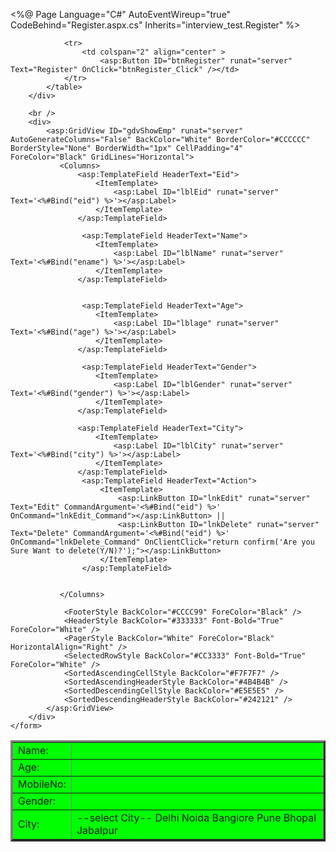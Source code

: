 <%@ Page Language="C#" AutoEventWireup="true" CodeBehind="Register.aspx.cs" Inherits="interview_test.Register" %>

<!DOCTYPE html>

<html xmlns="http://www.w3.org/1999/xhtml">
<head runat="server">
    <title></title>
</head>
<body>
    <form id="form1" runat="server">
        <div>
            <table border="3" bgcolor="lime">
                <tr>
                    <td>Name:</td>
                    <td><asp:TextBox ID="txtName" runat="server"></asp:TextBox></td>
                </tr>
                <tr>
                    <td>Age:</td>
                    <td>
                        <asp:TextBox ID="txtAge" textMode="Number" runat="server"></asp:TextBox></td>
                </tr>
                <tr>
                    <td>MobileNo:</td>
                    <td><asp:TextBox ID="txtmobile" TextMode="Number" runat="server"></asp:TextBox></td>
                </tr>
                <tr>
                    <td>Gender:</td>
                    <td>
                        <asp:RadioButton ID="rdbMale" GroupName="gen" runat="server" Text="Male"/>
                        <asp:RadioButton ID="rdbFemale" GroupName="gen" runat="server" Text="Female"/>
                </tr>
                <tr>
                    <td>City:</td>
                    <td>
                        <asp:DropDownList ID="ddlcity" runat="server">
                            <asp:ListItem>--select City--</asp:ListItem>
                            <asp:ListItem>Delhi</asp:ListItem>
                            <asp:ListItem>Noida</asp:ListItem>
                            <asp:ListItem>Banglore</asp:ListItem>
                            <asp:ListItem>Pune</asp:ListItem>
                            <asp:ListItem>Bhopal</asp:ListItem>
                            <asp:ListItem>Jabalpur</asp:ListItem>
                        </asp:DropDownList></td>
                </tr>
                
                <tr>
                    <td colspan="2" align="center" >
                        <asp:Button ID="btnRegister" runat="server" Text="Register" OnClick="btnRegister_Click" /></td>
                </tr>
            </table>
        </div>

        <br />
        <div>
            <asp:GridView ID="gdvShowEmp" runat="server" AutoGenerateColumns="False" BackColor="White" BorderColor="#CCCCCC" BorderStyle="None" BorderWidth="1px" CellPadding="4"  ForeColor="Black" GridLines="Horizontal">
               <Columns>
                   <asp:TemplateField HeaderText="Eid">
                       <ItemTemplate>
                           <asp:Label ID="lblEid" runat="server" Text='<%#Bind("eid") %>'></asp:Label>
                       </ItemTemplate>
                   </asp:TemplateField>

                    <asp:TemplateField HeaderText="Name">
                       <ItemTemplate>
                           <asp:Label ID="lblName" runat="server" Text='<%#Bind("ename") %>'></asp:Label>
                       </ItemTemplate>
                   </asp:TemplateField>


                    <asp:TemplateField HeaderText="Age">
                       <ItemTemplate>
                           <asp:Label ID="lblage" runat="server" Text='<%#Bind("age") %>'></asp:Label>
                       </ItemTemplate>
                   </asp:TemplateField>

                    <asp:TemplateField HeaderText="Gender">
                       <ItemTemplate>
                           <asp:Label ID="lblGender" runat="server" Text='<%#Bind("gender") %>'></asp:Label>
                       </ItemTemplate>
                   </asp:TemplateField>

                   <asp:TemplateField HeaderText="City">
                       <ItemTemplate>
                           <asp:Label ID="lblCity" runat="server" Text='<%#Bind("city") %>'></asp:Label>
                       </ItemTemplate>
                   </asp:TemplateField>
                    <asp:TemplateField HeaderText="Action">
                        <ItemTemplate>
                            <asp:LinkButton ID="lnkEdit" runat="server" Text="Edit" CommandArgument='<%#Bind("eid") %>'  OnCommand="lnkEdit_Command"></asp:LinkButton> ||
                            <asp:LinkButton ID="lnkDelete" runat="server" Text="Delete" CommandArgument='<%#Bind("eid") %>'  OnCommand="lnkDelete_Command" OnClientClick="return confirm('Are you Sure Want to delete(Y/N)?');"></asp:LinkButton>
                        </ItemTemplate>
                    </asp:TemplateField>


               </Columns>

                <FooterStyle BackColor="#CCCC99" ForeColor="Black" />
                <HeaderStyle BackColor="#333333" Font-Bold="True" ForeColor="White" />
                <PagerStyle BackColor="White" ForeColor="Black" HorizontalAlign="Right" />
                <SelectedRowStyle BackColor="#CC3333" Font-Bold="True" ForeColor="White" />
                <SortedAscendingCellStyle BackColor="#F7F7F7" />
                <SortedAscendingHeaderStyle BackColor="#4B4B4B" />
                <SortedDescendingCellStyle BackColor="#E5E5E5" />
                <SortedDescendingHeaderStyle BackColor="#242121" />
            </asp:GridView>
        </div>
    </form>
</body>
</html>
